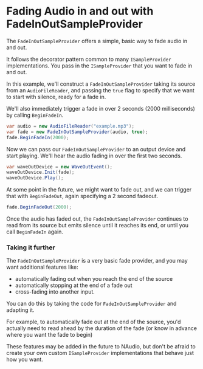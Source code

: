 # Fading Audio in and out with FadeInOutSampleProvider

The `FadeInOutSampleProvider` offers a simple, basic way to fade audio in and out.

It follows the decorator pattern common to many `ISampleProvider` implementations. You pass in the `ISampleProvider` that you want to fade in and out. 

In this example, we'll construct a `FadeInOutSampleProvider` taking its source from an `AudioFileReader`, and passing the `true` flag to specify that we want to start with silence, ready for a fade in.

We'll also immediately trigger a fade in over 2 seconds (2000 milliseconds) by calling `BeginFadeIn`.

```c#
var audio = new AudioFileReader("example.mp3");
var fade = new FadeInOutSampleProvider(audio, true);
fade.BeginFadeIn(2000);
```

Now we can pass our `FadeInOutSampleProvider` to an output device and start playing. We'll hear the audio fading in over the first two seconds.

```c#
var waveOutDevice = new WaveOutEvent();
waveOutDevice.Init(fade);
waveOutDevice.Play();
```

At some point in the future, we might want to fade out, and we can trigger that with `BeginFadeOut`, again specifying a 2 second fadeout. 

```c#
fade.BeginFadeOut(2000);
```

Once the audio has faded out, the `FadeInOutSampleProvider` continues to read from its source but emits silence until it reaches its end, or until you call `BeginFadeIn` again.

### Taking it further

The `FadeInOutSampleProvider` is a very basic fade provider, and you may want additional features like:

- automatically fading out when you reach the end of the source
- automatically stopping at the end of a fade out
- cross-fading into another input. 

You can do this by taking the code for `FadeInOutSampleProvider` and adapting it. 

For example, to automatically fade out at the end of the source, you'd actually need to read ahead by the duration of the fade (or know in advance where you want the fade to begin)

These features may be added in the future to NAudio, but don't be afraid to create your own custom `ISampleProvider` implementations that behave just how you want.
